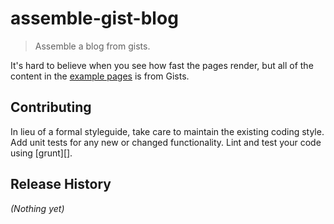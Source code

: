 # assemble-gist-blog

> Assemble a blog from gists.

It's hard to believe when you see how fast the pages render, but all of the content in the [example pages]() is from Gists.


## Contributing
In lieu of a formal styleguide, take care to maintain the existing coding style. Add unit tests for any new or changed functionality. Lint and test your code using [grunt][].

## Release History
_(Nothing yet)_

